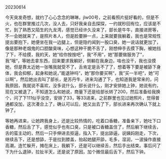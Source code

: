 20230614

今天突发奇想，就约了心心念念的琳琳，jlw00号，之前看照片挺好看的，但是不火，也在群里推过几次，没人去，只好我亲自去探探，一约就秒回有位，应该是不忙，到了熟悉又陌生的九龙湾，感觉已经许久没来了，部长是牛牛，直接进房等，不一会她就来了，是照片本人，但是脸要肿一点，上来就要我躺着，我也是常规性提出要抱下，她便坐在我一边腿上，但是隐约闻到一股口臭，她一说话就更加了，像是那种老烟鬼的口腔酸臭味，心想这种干脆不舌了，刚想伸手去摸下胸，被她挡了下，不给摸，我的天，她“给你按按吧”，我“不用“，她”那要做服务了“，我”哦“，等她去拿东西，回来要求我躺好，侧躺在我身边，啥也没干，我也没摸她，但是靠太近她一张嘴我就受不了，舌肯定是舌不了了，想着等下要是被舔下身体，我会抑郁，起身和她说，”能退钟吗“，她”那你要买啊“，我”买一半吧“，她”可以啊“，然后她出去叫了部长，是苏丹牛，进来沟通了下，也知道我是常来的，问我原因，我就说不喜欢，没多说什么，部长说什么，刚才安排她上钟，她说有约，现在又被退了，不知道怎么和她说，商量下还是给部长转了200，然后准备给我换个，问了下111似乎没空，安排了33，等33进来，之前群里也见过她照片，觉得普通都没加，这次凑合上了，确认可以后，她又出去了下，部长进来再次确认下就上钟了。

等她再进来，让她跨我身上，还是比较热情的，吃着口香糖，准备亲下，她吐下口香糖，然后舌了下，感觉似乎也有口臭，只是被口香糖盖住了，然后躺下继续舌，舌的蛮主动的，然后一只手伸进去抠逼，指入下，提出舔逼，说姨妈刚走，下次，继续舌下，还是想舔，于是拉到膝盖，抬起她腿开舔，毛多，湿润，一波操作直接高潮，连忙躲开，摊在床上，我躺下，还是可以继续舌，然后手出结束。事后问了下为什么退钟，拉扯半天，还是说了原因，加个微信最后舌下，然后下钟。

